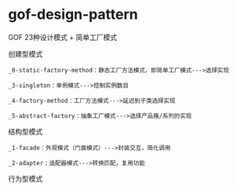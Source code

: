 # gof-design-pattern
GOF 23种设计模式 + 简单工厂模式

创建型模式

    _0-static-factory-method：静态工厂方法模式，即简单工厂模式--->选择实现
    
    _3-singleton：单例模式--->控制实例数目
    
    _4-factory-method：工厂方法模式--->延迟到子类选择实现
    
    _5-abstract-factory：抽象工厂模式--->选择产品簇/系列的实现  
      

结构型模式

    _1-facade：外观模式（门面模式）--->封装交互，简化调用
    
    _2-adapter：适配器模式--->转换匹配，复用功能    

行为型模式






